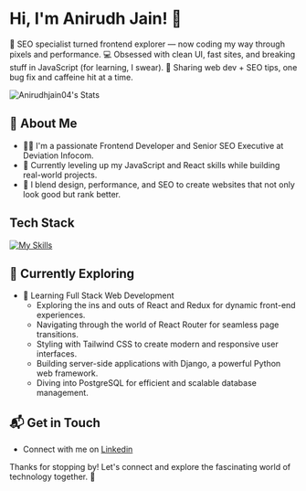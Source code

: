 # Hi, I'm Anirudh Jain! 👋

🧠 SEO specialist turned frontend explorer — now coding my way through pixels and performance.
💻 Obsessed with clean UI, fast sites, and breaking stuff in JavaScript (for learning, I swear).
📢 Sharing web dev + SEO tips, one bug fix and caffeine hit at a time.

![Anirudhjain04's Stats](https://github-readme-stats.vercel.app/api?username=Anirudhjain04&theme=vue-dark&show_icons=true&hide_border=true&count_private=true)

## 🚀 About Me

- 👨‍💻 I'm a passionate Frontend Developer and Senior SEO Executive at Deviation Infocom.
- 🌱 Currently leveling up my JavaScript and React skills while building real-world projects.
- 🧠 I blend design, performance, and SEO to create websites that not only look good but rank better.

## Tech Stack
[![My Skills](https://skillicons.dev/icons?i=js,html,css,reactjs)](https://skillicons.dev)

## 🌱 Currently Exploring

- 🚀 Learning Full Stack Web Development
  - Exploring the ins and outs of React and Redux for dynamic front-end experiences.
  - Navigating through the world of React Router for seamless page transitions.
  - Styling with Tailwind CSS to create modern and responsive user interfaces.
  - Building server-side applications with Django, a powerful Python web framework.
  - Diving into PostgreSQL for efficient and scalable database management.


## 📬 Get in Touch

- Connect with me on [Linkedin](https://www.linkedin.com/in/anirudh-jain-aj/)

Thanks for stopping by! Let's connect and explore the fascinating world of technology together. 🚀



<!--

Here are some ideas to get you started:

- 🔭 I’m currently working on ...
- 🌱 I’m currently learning ...
- 👯 I’m looking to collaborate on ...
- 🤔 I’m looking for help with ...
- 💬 Ask me about ...
- 📫 How to reach me: ...
- 😄 Pronouns: ...
- ⚡ Fun fact: ...
-->
